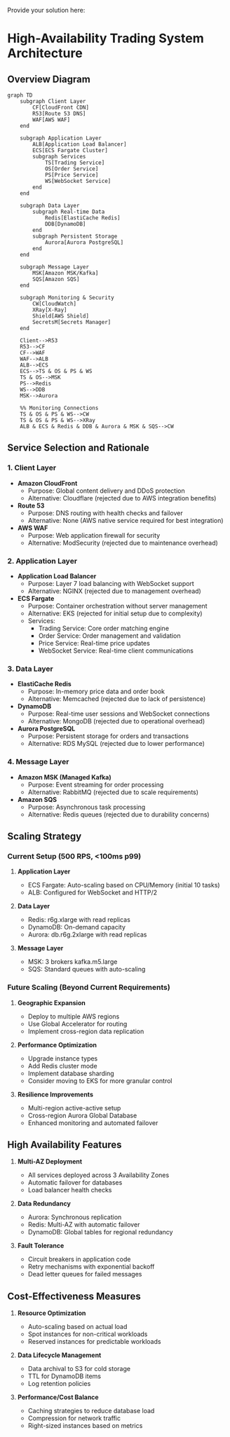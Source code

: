 Provide your solution here:

# High-Availability Trading System Architecture

## Overview Diagram

```mermaid
graph TD
    subgraph Client Layer
        CF[CloudFront CDN]
        R53[Route 53 DNS]
        WAF[AWS WAF]
    end

    subgraph Application Layer
        ALB[Application Load Balancer]
        ECS[ECS Fargate Cluster]
        subgraph Services
            TS[Trading Service]
            OS[Order Service]
            PS[Price Service]
            WS[WebSocket Service]
        end
    end

    subgraph Data Layer
        subgraph Real-time Data
            Redis[ElastiCache Redis]
            DDB[DynamoDB]
        end
        subgraph Persistent Storage
            Aurora[Aurora PostgreSQL]
        end
    end

    subgraph Message Layer
        MSK[Amazon MSK/Kafka]
        SQS[Amazon SQS]
    end

    subgraph Monitoring & Security
        CW[CloudWatch]
        XRay[X-Ray]
        Shield[AWS Shield]
        SecretsM[Secrets Manager]
    end

    Client-->R53
    R53-->CF
    CF-->WAF
    WAF-->ALB
    ALB-->ECS
    ECS-->TS & OS & PS & WS
    TS & OS-->MSK
    PS-->Redis
    WS-->DDB
    MSK-->Aurora
    
    %% Monitoring Connections
    TS & OS & PS & WS-->CW
    TS & OS & PS & WS-->XRay
    ALB & ECS & Redis & DDB & Aurora & MSK & SQS-->CW
```

## Service Selection and Rationale

### 1. Client Layer
- **Amazon CloudFront**
  - Purpose: Global content delivery and DDoS protection
  - Alternative: Cloudflare (rejected due to AWS integration benefits)
- **Route 53**
  - Purpose: DNS routing with health checks and failover
  - Alternative: None (AWS native service required for best integration)
- **AWS WAF**
  - Purpose: Web application firewall for security
  - Alternative: ModSecurity (rejected due to maintenance overhead)

### 2. Application Layer
- **Application Load Balancer**
  - Purpose: Layer 7 load balancing with WebSocket support
  - Alternative: NGINX (rejected due to management overhead)
- **ECS Fargate**
  - Purpose: Container orchestration without server management
  - Alternative: EKS (rejected for initial setup due to complexity)
  - Services:
    - Trading Service: Core order matching engine
    - Order Service: Order management and validation
    - Price Service: Real-time price updates
    - WebSocket Service: Real-time client communications

### 3. Data Layer
- **ElastiCache Redis**
  - Purpose: In-memory price data and order book
  - Alternative: Memcached (rejected due to lack of persistence)
- **DynamoDB**
  - Purpose: Real-time user sessions and WebSocket connections
  - Alternative: MongoDB (rejected due to operational overhead)
- **Aurora PostgreSQL**
  - Purpose: Persistent storage for orders and transactions
  - Alternative: RDS MySQL (rejected due to lower performance)

### 4. Message Layer
- **Amazon MSK (Managed Kafka)**
  - Purpose: Event streaming for order processing
  - Alternative: RabbitMQ (rejected due to scale requirements)
- **Amazon SQS**
  - Purpose: Asynchronous task processing
  - Alternative: Redis queues (rejected due to durability concerns)

## Scaling Strategy

### Current Setup (500 RPS, <100ms p99)
1. **Application Layer**
   - ECS Fargate: Auto-scaling based on CPU/Memory (initial 10 tasks)
   - ALB: Configured for WebSocket and HTTP/2

2. **Data Layer**
   - Redis: r6g.xlarge with read replicas
   - DynamoDB: On-demand capacity
   - Aurora: db.r6g.2xlarge with read replicas

3. **Message Layer**
   - MSK: 3 brokers kafka.m5.large
   - SQS: Standard queues with auto-scaling

### Future Scaling (Beyond Current Requirements)

1. **Geographic Expansion**
   - Deploy to multiple AWS regions
   - Use Global Accelerator for routing
   - Implement cross-region data replication

2. **Performance Optimization**
   - Upgrade instance types
   - Add Redis cluster mode
   - Implement database sharding
   - Consider moving to EKS for more granular control

3. **Resilience Improvements**
   - Multi-region active-active setup
   - Cross-region Aurora Global Database
   - Enhanced monitoring and automated failover

## High Availability Features

1. **Multi-AZ Deployment**
   - All services deployed across 3 Availability Zones
   - Automatic failover for databases
   - Load balancer health checks

2. **Data Redundancy**
   - Aurora: Synchronous replication
   - Redis: Multi-AZ with automatic failover
   - DynamoDB: Global tables for regional redundancy

3. **Fault Tolerance**
   - Circuit breakers in application code
   - Retry mechanisms with exponential backoff
   - Dead letter queues for failed messages

## Cost-Effectiveness Measures

1. **Resource Optimization**
   - Auto-scaling based on actual load
   - Spot instances for non-critical workloads
   - Reserved instances for predictable workloads

2. **Data Lifecycle Management**
   - Data archival to S3 for cold storage
   - TTL for DynamoDB items
   - Log retention policies

3. **Performance/Cost Balance**
   - Caching strategies to reduce database load
   - Compression for network traffic
   - Right-sized instances based on metrics
